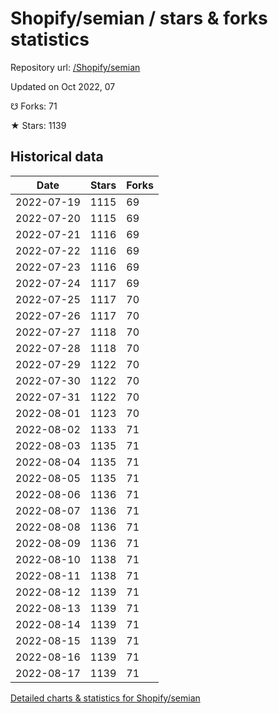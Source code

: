 # Shopify/semian / stars & forks statistics

Repository url: [/Shopify/semian](https://github.com/Shopify/semian)

Updated on Oct 2022, 07

☋ Forks: 71

★ Stars: 1139

## Historical data
| Date | Stars | Forks |
|------|-------|-------|
| 2022-07-19 | 1115 | 69 | 
| 2022-07-20 | 1115 | 69 | 
| 2022-07-21 | 1116 | 69 | 
| 2022-07-22 | 1116 | 69 | 
| 2022-07-23 | 1116 | 69 | 
| 2022-07-24 | 1117 | 69 | 
| 2022-07-25 | 1117 | 70 | 
| 2022-07-26 | 1117 | 70 | 
| 2022-07-27 | 1118 | 70 | 
| 2022-07-28 | 1118 | 70 | 
| 2022-07-29 | 1122 | 70 | 
| 2022-07-30 | 1122 | 70 | 
| 2022-07-31 | 1122 | 70 | 
| 2022-08-01 | 1123 | 70 | 
| 2022-08-02 | 1133 | 71 | 
| 2022-08-03 | 1135 | 71 | 
| 2022-08-04 | 1135 | 71 | 
| 2022-08-05 | 1135 | 71 | 
| 2022-08-06 | 1136 | 71 | 
| 2022-08-07 | 1136 | 71 | 
| 2022-08-08 | 1136 | 71 | 
| 2022-08-09 | 1136 | 71 | 
| 2022-08-10 | 1138 | 71 | 
| 2022-08-11 | 1138 | 71 | 
| 2022-08-12 | 1139 | 71 | 
| 2022-08-13 | 1139 | 71 | 
| 2022-08-14 | 1139 | 71 | 
| 2022-08-15 | 1139 | 71 | 
| 2022-08-16 | 1139 | 71 | 
| 2022-08-17 | 1139 | 71 | 


[Detailed charts & statistics for Shopify/semian](https://reviewgithub.com/rep/Shopify/semian)
